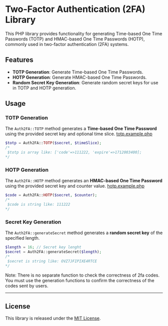 
# Two-Factor Authentication (2FA) Library

This PHP library provides functionality for generating Time-based One Time Passwords (TOTP) and HMAC-based One Time Passwords (HOTP), commonly used in two-factor authentication (2FA) systems.

## Features

- **TOTP Generation**: Generate Time-based One Time Passwords.
- **HOTP Generation**: Generate HMAC-based One Time Passwords.
- **Random Secret Key Generation**: Generate random secret keys for use in TOTP and HOTP generation.

## Usage

### TOTP Generation

The `Auth2FA::TOTP` method generates a **Time-based One Time Password** using the provided secret key and optional time slice.
[totp.example.php](totp.example.php)
```php
$totp = Auth2FA::TOTP($secret, $timeSlice);
/*
 $totp is array like: ['code'=>111222, 'expire'=>1712003400];
*/
```

### HOTP Generation

The `Auth2FA::HOTP` method generates an **HMAC-based One Time Password** using the provided secret key and counter value.
[hotp.example.php](hotp.example.php)
```php
$code = Auth2FA::HOTP($secret, $counter);
/*
 $code is string like: 111222
*/
```

### Secret Key Generation

The `Auth2FA::generateSecret` method generates a **random secret key** of the specified length.

```php
$length = 16; // Secret key lenght
$secret = Auth2FA::generateSecret($length);
/*
 $secret is string like: OVZ7JFIPIXE4RTCE
*/
```


Note: There is no separate function to check the correctness of 2fa codes. You must use the generation functions to confirm the correctness of the codes sent by users.

---
## License

This library is released under the [MIT License](LICENSE).